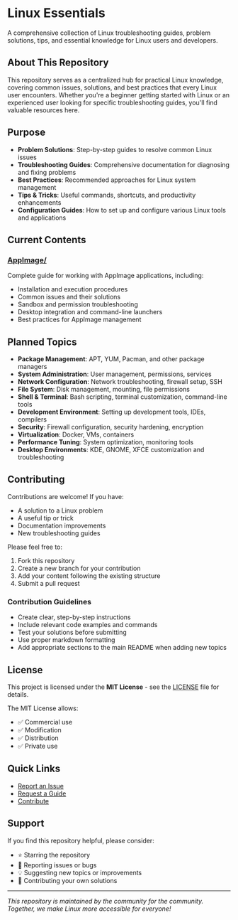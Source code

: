 # Linux Essentials

A comprehensive collection of Linux troubleshooting guides, problem solutions, tips, and essential knowledge for Linux users and developers.

## About This Repository

This repository serves as a centralized hub for practical Linux knowledge, covering common issues, solutions, and best practices that every Linux user encounters. Whether you're a beginner getting started with Linux or an experienced user looking for specific troubleshooting guides, you'll find valuable resources here.

## Purpose

- **Problem Solutions**: Step-by-step guides to resolve common Linux issues
- **Troubleshooting Guides**: Comprehensive documentation for diagnosing and fixing problems
- **Best Practices**: Recommended approaches for Linux system management
- **Tips & Tricks**: Useful commands, shortcuts, and productivity enhancements
- **Configuration Guides**: How to set up and configure various Linux tools and applications

## Current Contents

### [AppImage/](./AppImage/)

Complete guide for working with AppImage applications, including:

- Installation and execution procedures
- Common issues and their solutions
- Sandbox and permission troubleshooting
- Desktop integration and command-line launchers
- Best practices for AppImage management

## Planned Topics

- **Package Management**: APT, YUM, Pacman, and other package managers
- **System Administration**: User management, permissions, services
- **Network Configuration**: Network troubleshooting, firewall setup, SSH
- **File System**: Disk management, mounting, file permissions
- **Shell & Terminal**: Bash scripting, terminal customization, command-line tools
- **Development Environment**: Setting up development tools, IDEs, compilers
- **Security**: Firewall configuration, security hardening, encryption
- **Virtualization**: Docker, VMs, containers
- **Performance Tuning**: System optimization, monitoring tools
- **Desktop Environments**: KDE, GNOME, XFCE customization and troubleshooting

## Contributing

Contributions are welcome! If you have:

- A solution to a Linux problem
- A useful tip or trick
- Documentation improvements
- New troubleshooting guides

Please feel free to:

1. Fork this repository
2. Create a new branch for your contribution
3. Add your content following the existing structure
4. Submit a pull request

### Contribution Guidelines

- Create clear, step-by-step instructions
- Include relevant code examples and commands
- Test your solutions before submitting
- Use proper markdown formatting
- Add appropriate sections to the main README when adding new topics

## License

This project is licensed under the **MIT License** - see the [LICENSE](LICENSE) file for details.

The MIT License allows:

- ✅ Commercial use
- ✅ Modification
- ✅ Distribution
- ✅ Private use

## Quick Links

- [Report an Issue](../../issues)
- [Request a Guide](../../issues/new)
- [Contribute](../../pulls)

## Support

If you find this repository helpful, please consider:

- ⭐ Starring the repository
- 🐛 Reporting issues or bugs
- 💡 Suggesting new topics or improvements
- 🤝 Contributing your own solutions

---

_This repository is maintained by the community for the community. Together, we make Linux more accessible for everyone!_
